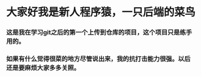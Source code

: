 # 大家好我是新人程序猿，一只后端的菜鸟



### 这是我在学习git之后的第一个上传到仓库的项目，这个项目只是练手用的。

### 如果有什么觉得很菜的地方尽管说出来，我的抗打击能力很强。以后还是要麻烦大家多多关照。